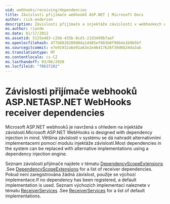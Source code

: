 ```yaml
---
uid: webhooks/receiving/dependencies
title: Závislosti přijímače webhooků ASP.NET | Microsoft Docs
author: rick-anderson
description: Závislosti přijímače a injektáže závislostí v webhookech ASP.NET.
ms.author: riande
ms.date: 01/17/2012
ms.assetid: 5125e483-c2bb-435b-8cd1-21d3499bfaaf
ms.openlocfilehash: 477b8828209d0da1d485ef883b0f99b4e1b9b5bf
ms.sourcegitcommit: e7e91932a6e91a63e2e46417626f39d6b244a3ab
ms.translationtype: MT
ms.contentlocale: cs-CZ
ms.lasthandoff: 03/06/2020
ms.locfileid: "78637282"
---
```

# <a name="aspnet-webhooks-receiver-dependencies"></a><span data-ttu-id="ee14a-103">Závislosti přijímače webhooků ASP.NET</span><span class="sxs-lookup"><span data-stu-id="ee14a-103">ASP.NET WebHooks receiver dependencies</span></span>

<span data-ttu-id="ee14a-104">Microsoft ASP.NET webhooků je navržená s ohledem na injektáže závislostí.</span><span class="sxs-lookup"><span data-stu-id="ee14a-104">Microsoft ASP.NET WebHooks is designed with dependency injection in mind.</span></span> <span data-ttu-id="ee14a-105">Většina závislostí v systému se dá nahradit alternativními implementacemi pomocí modulu injektáže závislostí.</span><span class="sxs-lookup"><span data-stu-id="ee14a-105">Most dependencies in the system can be replaced with alternative implementations using a dependency injection engine.</span></span>

<span data-ttu-id="ee14a-106">Seznam závislostí přijímače najdete v tématu [DependencyScopeExtensions](https://github.com/aspnet/aspnetWebHooks/blob/master/src/Microsoft.AspNet.WebHooks.Receivers/Extensions/DependencyScopeExtensions.cs) .</span><span class="sxs-lookup"><span data-stu-id="ee14a-106">See [DependencyScopeExtensions](https://github.com/aspnet/aspnetWebHooks/blob/master/src/Microsoft.AspNet.WebHooks.Receivers/Extensions/DependencyScopeExtensions.cs) for a list of receiver dependencies.</span></span> <span data-ttu-id="ee14a-107">Pokud není zaregistrována žádná závislost, použije se výchozí implementace.</span><span class="sxs-lookup"><span data-stu-id="ee14a-107">If no dependency has been registered, a default implementation is used.</span></span> <span data-ttu-id="ee14a-108">Seznam výchozích implementací naleznete v tématu [ReceiverServices](https://github.com/aspnet/aspnetWebHooks/blob/master/src/Microsoft.AspNet.WebHooks.Receivers/Services/ReceiverServices.cs) .</span><span class="sxs-lookup"><span data-stu-id="ee14a-108">See [ReceiverServices](https://github.com/aspnet/aspnetWebHooks/blob/master/src/Microsoft.AspNet.WebHooks.Receivers/Services/ReceiverServices.cs) for a list of default implementations.</span></span>
